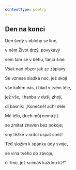 ```yaml
---
contentType: poetry
---
```


<section>

## Den na konci

Den šedý s oblohy se line,

v něm Život drzý, povykavý

sem tam se v běhu, tanci šine.

Však nad obzor jak ze záplavy

</section>

<section>

Se vznese sladká noc, jež skojí

vše kolem nás, i hlad v tvém těle,

jež vše, i hanbu v duši, zhojí,

dí básník: „Konečně! ach! déle

</section>

<section>

Mé tělo, duch můj nemá již

se zmítat znaven bez pokoje;

sny těžké v srdci uspat smíš!

</section>

<section>

Teď složím k spánku údy svoje,

se vina tvého do závoje,

ó Tmo, jež snímáš každou tíž!“

</section>
